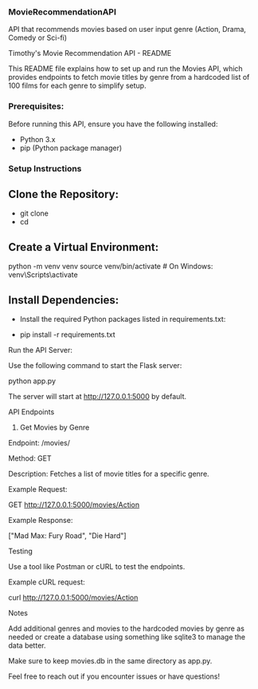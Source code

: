 ### MovieRecommendationAPI
API that recommends movies based on user input genre (Action, Drama, Comedy or Sci-fi)

Timothy's Movie Recommendation API - README

This README file explains how to set up and run the Movies API, which provides endpoints to fetch movie titles by genre from a hardcoded list of 100 films for each genre to simplify setup.

### Prerequisites:
Before running this API, ensure you have the following installed:
- Python 3.x
- pip (Python package manager)

### Setup Instructions

## Clone the Repository:
- git clone <repository-url>
- cd <repository-folder>

## Create a Virtual Environment:

python -m venv venv
source venv/bin/activate # On Windows: venv\Scripts\activate

## Install Dependencies:
- Install the required Python packages listed in requirements.txt:

- pip install -r requirements.txt

Run the API Server:

Use the following command to start the Flask server:

python app.py

The server will start at http://127.0.0.1:5000 by default.

API Endpoints

1. Get Movies by Genre

Endpoint: /movies/<genre>

Method: GET

Description: Fetches a list of movie titles for a specific genre.

Example Request:

GET http://127.0.0.1:5000/movies/Action

Example Response:

["Mad Max: Fury Road", "Die Hard"]

Testing

Use a tool like Postman or cURL to test the endpoints.

Example cURL request:

curl http://127.0.0.1:5000/movies/Action

Notes

Add additional genres and movies to the hardcoded movies by genre as needed or create a database using something like sqlite3 to manage the data better.

Make sure to keep movies.db in the same directory as app.py.

Feel free to reach out if you encounter issues or have questions!

